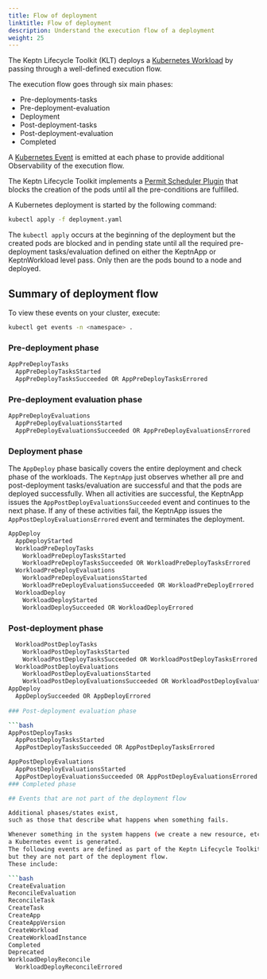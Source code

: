 ```yaml
---
title: Flow of deployment
linktitle: Flow of deployment
description: Understand the execution flow of a deployment
weight: 25
---
```


The Keptn Lifecycle Toolkit (KLT) deploys a
[Kubernetes Workload](https://kubernetes.io/docs/concepts/workloads/)
by passing through a well-defined execution flow.

The execution flow goes through six main phases:

* Pre-deployments-tasks
* Pre-deployment-evaluation
* Deployment
* Post-deployment-tasks
* Post-deployment-evaluation
* Completed

A [Kubernetes Event](https://kubernetes.io/docs/reference/kubernetes-api/cluster-resources/event-v1/)
is emitted at each phase to provide additional Observability of the execution flow.

The Keptn Lifecycle Toolkit implements a
[Permit Scheduler Plugin](https://kubernetes.io/docs/concepts/scheduling-eviction/scheduling-framework/#permit)
that blocks the creation of the pods until all the pre-conditions are fulfilled.

A Kubernetes deployment is started by the following command:

```bash
kubectl apply -f deployment.yaml
```

The `kubectl apply` occurs at the beginning of the deployment
but the created pods are blocked and in pending state
until all the required pre-deployment tasks/evaluation
defined on either the KeptnApp or KeptnWorkload level pass.
Only then are the pods bound to a node and deployed.

## Summary of deployment flow

To view these events on your cluster, execute:

```bash
kubectl get events -n <namespace> . 
```

### Pre-deployment phase

```bash
AppPreDeployTasks
  AppPreDeployTasksStarted
  AppPreDeployTasksSucceeded OR AppPreDeployTasksErrored
```

### Pre-deployment evaluation phase

```bash
AppPreDeployEvaluations
  AppPreDeployEvaluationsStarted
  AppPreDeployEvaluationsSucceeded OR AppPreDeployEvaluationsErrored
```

### Deployment phase

The `AppDeploy` phase basically covers
the entire deployment and check phase of the workloads.
The `KeptnApp` just observes whether
all pre and post-deployment tasks/evaluation are successful
and that the pods are deployed successfully.
When all activities are successful,
the KeptnApp issues the `AppPostDeployEvaluationsSucceeded` event
and continues to the next phase.
If any of these activities fail,
the KeptnApp issues the `AppPostDeployEvaluationsErrored` event
and terminates the deployment.

```bash
AppDeploy
  AppDeployStarted
  WorkloadPreDeployTasks
    WorkloadPreDeployTasksStarted
    WorkloadPreDeployTasksSucceeded OR WorkloadPreDeployTasksErrored 
  WorkloadPreDeployEvaluations
    WorkloadPreDeployEvaluationsStarted
    WorkloadPreDeployEvaluationsSucceeded OR WorkloadPreDeployErrored
  WorkloadDeploy
    WorkloadDeployStarted
    WorkloadDeploySucceeded OR WorkloadDeployErrored
```

### Post-deployment phase

```bash
  WorkloadPostDeployTasks
    WorkloadPostDeployTasksStarted
    WorkloadPostDeployTasksSucceeded OR WorkloadPostDeployTasksErrored
  WorkloadPostDeployEvaluations
    WorkloadPostDeployEvaluationsStarted
    WorkloadPostDeployEvaluationsSucceeded OR WorkloadPostDeployEvaluationsErrored
AppDeploy
  AppDeploySucceeded OR AppDeployErrored
  
### Post-deployment evaluation phase

```bash
AppPostDeployTasks
  AppPostDeployTasksStarted
  AppPostDeployTasksSucceeded OR AppPostDeployTasksErrored
```

```bash
AppPostDeployEvaluations
  AppPostDeployEvaluationsStarted
  AppPostDeployEvaluationsSucceeded OR AppPostDeployEvaluationsErrored
### Completed phase

## Events that are not part of the deployment flow

Additional phases/states exist,
such as those that describe what happens when something fails.

Whenever something in the system happens (we create a new resource, etc.)
a Kubernetes event is generated.
The following events are defined as part of the Keptn Lifecycle Toolkit
but they are not part of the deployment flow.
These include:

```bash
CreateEvaluation
ReconcileEvaluation
ReconcileTask
CreateTask
CreateApp
CreateAppVersion
CreateWorkload
CreateWorkloadInstance
Completed
Deprecated
WorkloadDeployReconcile
  WorkloadDeployReconcileErrored
```
